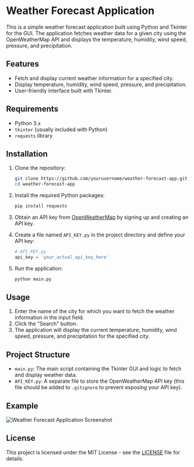 # Weather Forecast Application

This is a simple weather forecast application built using Python and Tkinter for the GUI. The application fetches weather data for a given city using the OpenWeatherMap API and displays the temperature, humidity, wind speed, pressure, and precipitation.

## Features

- Fetch and display current weather information for a specified city.
- Display temperature, humidity, wind speed, pressure, and precipitation.
- User-friendly interface built with Tkinter.

## Requirements

- Python 3.x
- `tkinter` (usually included with Python)
- `requests` library

## Installation

1. Clone the repository:

    ```bash
    git clone https://github.com/yourusername/weather-forecast-app.git
    cd weather-forecast-app
    ```

2. Install the required Python packages:

    ```bash
    pip install requests
    ```

3. Obtain an API key from [OpenWeatherMap](https://openweathermap.org/api) by signing up and creating an API key.

4. Create a file named `API_KEY.py` in the project directory and define your API key:

    ```python
    # API_KEY.py
    api_key = 'your_actual_api_key_here'
    ```

5. Run the application:

    ```bash
    python main.py
    ```

## Usage

1. Enter the name of the city for which you want to fetch the weather information in the input field.
2. Click the "Search" button.
3. The application will display the current temperature, humidity, wind speed, pressure, and precipitation for the specified city.

## Project Structure

- `main.py`: The main script containing the Tkinter GUI and logic to fetch and display weather data.
- `API_KEY.py`: A separate file to store the OpenWeatherMap API key (this file should be added to `.gitignore` to prevent exposing your API key).

## Example

![Weather Forecast Application Screenshot](screenshot.png)

## License

This project is licensed under the MIT License - see the [LICENSE](LICENSE) file for details.
